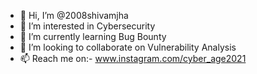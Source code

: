 - 👋 Hi, I’m @2008shivamjha
- 👀 I’m interested in Cybersecurity
- 🌱 I’m currently learning Bug Bounty
- 💞️ I’m looking to collaborate on Vulnerability Analysis
- 📫 Reach me on:- www.instagram.com/cyber_age2021

<!---
2008shivamjha/2008shivamjha is a ✨ special ✨ repository because its `README.md` (this file) appears on your GitHub profile.
You can click the Preview link to take a look at your changes.
--->

